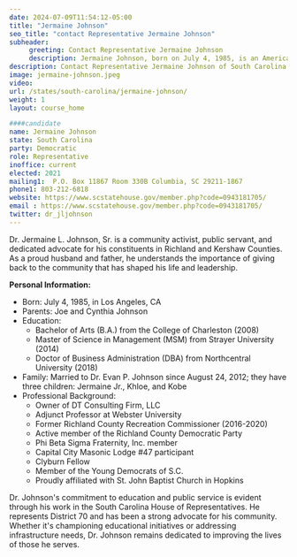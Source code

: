 ```yaml
---
date: 2024-07-09T11:54:12-05:00
title: "Jermaine Johnson"
seo_title: "contact Representative Jermaine Johnson"
subheader:
     greeting: Contact Representative Jermaine Johnson
     description: Jermaine Johnson, born on July 4, 1985, is an American politician affiliated with the Democratic Party. He assumed office as a member of the South Carolina House of Representatives, representing District 70, on November 14, 2022.
description: Contact Representative Jermaine Johnson of South Carolina. Contact information for Jermaine Johnson includes email address, phone number, and mailing address.
image: jermaine-johnson.jpeg
video:
url: /states/south-carolina/jermaine-johnson/
weight: 1
layout: course_home

####candidate
name: Jermaine Johnson
state: South Carolina
party: Democratic
role: Representative
inoffice: current
elected: 2021
mailing1:  P.O. Box 11867 Room 330B Columbia, SC 29211-1867
phone1: 803-212-6818 
website: https://www.scstatehouse.gov/member.php?code=0943181705/
email : https://www.scstatehouse.gov/member.php?code=0943181705/
twitter: dr_jljohnson
---
```

Dr. Jermaine L. Johnson, Sr. is a community activist, public servant, and dedicated advocate for his constituents in Richland and Kershaw Counties. As a proud husband and father, he understands the importance of giving back to the community that has shaped his life and leadership.

**Personal Information:**
- Born: July 4, 1985, in Los Angeles, CA
- Parents: Joe and Cynthia Johnson
- Education:
  - Bachelor of Arts (B.A.) from the College of Charleston (2008)
  - Master of Science in Management (MSM) from Strayer University (2014)
  - Doctor of Business Administration (DBA) from Northcentral University (2018)
- Family: Married to Dr. Evan P. Johnson since August 24, 2012; they have three children: Jermaine Jr., Khloe, and Kobe
- Professional Background:
  - Owner of DT Consulting Firm, LLC
  - Adjunct Professor at Webster University
  - Former Richland County Recreation Commissioner (2016-2020)
  - Active member of the Richland County Democratic Party
  - Phi Beta Sigma Fraternity, Inc. member
  - Capital City Masonic Lodge #47 participant
  - Clyburn Fellow
  - Member of the Young Democrats of S.C.
  - Proudly affiliated with St. John Baptist Church in Hopkins

Dr. Johnson's commitment to education and public service is evident through his work in the South Carolina House of Representatives. He represents District 70 and has been a strong advocate for his community. Whether it's championing educational initiatives or addressing infrastructure needs, Dr. Johnson remains dedicated to improving the lives of those he serves.
